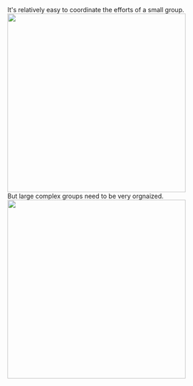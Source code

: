 <div type="expander" caption="Simple">
It's relatively easy to coordinate the efforts of a small group.

<img src="resources/images/iss/CasualBand.jpg"  width="400"/>

</div>

<div type="expander" caption="Complex">
But large complex groups need to be very orgnaized.

<img src="resources/images/iss/ComplexBand.jpg" width="400"/>

</div>